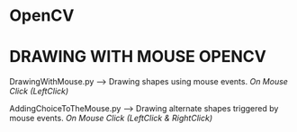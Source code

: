 # OpenCV
# DRAWING WITH MOUSE OPENCV

DrawingWithMouse.py --> Drawing shapes using mouse events. *On Mouse Click (LeftClick)*


AddingChoiceToTheMouse.py --> Drawing alternate shapes triggered by mouse events. *On Mouse Click (LeftClick & RightClick)*

